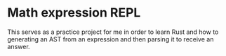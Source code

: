 # Math expression REPL

This serves as a practice project for me in order to learn Rust and how to 
generating an AST from an expression and then parsing it
to receive an answer.
